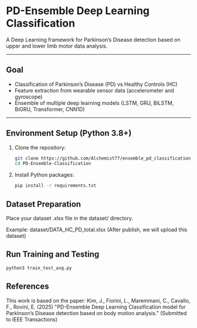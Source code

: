 # PD-Ensemble Deep Learning Classification

A Deep Learning framework for Parkinson’s Disease detection based on upper and lower limb motor data analysis.

---

## Goal

- Classification of Parkinson’s Disease (PD) vs Healthy Controls (HC)
- Feature extraction from wearable sensor data (accelerometer and gyroscope)
- Ensemble of multiple deep learning models (LSTM, GRU, BiLSTM, BiGRU, Transformer, CNN1D)

---

## Environment Setup (Python 3.8+)

1. Clone the repository:

    ```bash
    git clone https://github.com/Alchemist77/ensemble_pd_classification.git
    cd PD-Ensemble-Classification
    ```
2. Install Python packages:
     ```bash
     pip install -r requirements.txt
     ```


## Dataset Preparation
Place your dataset .xlsx file in the dataset/ directory.

Example: dataset/DATA_HC_PD_total.xlsx (After publish, we will upload this dataset)

## Run Training and Testing
```bash
python3 train_test_avg.py
```

## References
This work is based on the paper:
Kim, J., Fiorini, L., Maremmani, C., Cavallo, F., Rovini, E. (2025)
"PD-Ensemble Deep Learning Classification model for Parkinson’s Disease detection based on body motion analysis."
(Submitted to IEEE Transactions)
